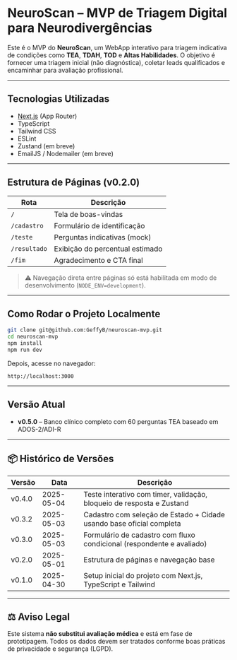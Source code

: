 # NeuroScan – MVP de Triagem Digital para Neurodivergências

Este é o MVP do **NeuroScan**, um WebApp interativo para triagem indicativa de condições como **TEA**, **TDAH**, **TOD** e **Altas Habilidades**. O objetivo é fornecer uma triagem inicial (não diagnóstica), coletar leads qualificados e encaminhar para avaliação profissional.

---

## Tecnologias Utilizadas

- [Next.js](https://nextjs.org/) (App Router)
- TypeScript
- Tailwind CSS
- ESLint
- Zustand (em breve)
- EmailJS / Nodemailer (em breve)

---

## Estrutura de Páginas (v0.2.0)

| Rota         | Descrição                        |
|--------------|----------------------------------|
| `/`          | Tela de boas-vindas              |
| `/cadastro`  | Formulário de identificação      |
| `/teste`     | Perguntas indicativas (mock)     |
| `/resultado` | Exibição do percentual estimado  |
| `/fim`       | Agradecimento e CTA final        |

> ⚠️ Navegação direta entre páginas só está habilitada em modo de desenvolvimento (`NODE_ENV=development`).

---

## Como Rodar o Projeto Localmente

```bash
git clone git@github.com:GeffyB/neuroscan-mvp.git
cd neuroscan-mvp
npm install
npm run dev
```

Depois, acesse no navegador:

```
http://localhost:3000
```

---

## Versão Atual

- **v0.5.0** – Banco clínico completo com 60 perguntas TEA baseado em ADOS-2/ADI-R

---

## 📦 Histórico de Versões

| Versão   | Data       | Descrição                                                                 |
|----------|------------|---------------------------------------------------------------------------|
| v0.4.0   | 2025-05-04 | Teste interativo com timer, validação, bloqueio de resposta e Zustand     |
| v0.3.2   | 2025-05-03 | Cadastro com seleção de Estado + Cidade usando base oficial completa      |
| v0.3.0   | 2025-05-03 | Formulário de cadastro com fluxo condicional (respondente e avaliado)     |
| v0.2.0   | 2025-05-01 | Estrutura de páginas e navegação base                                     |
| v0.1.0   | 2025-04-30 | Setup inicial do projeto com Next.js, TypeScript e Tailwind               |

---

## ⚖️ Aviso Legal

Este sistema **não substitui avaliação médica** e está em fase de prototipagem. Todos os dados devem ser tratados conforme boas práticas de privacidade e segurança (LGPD).